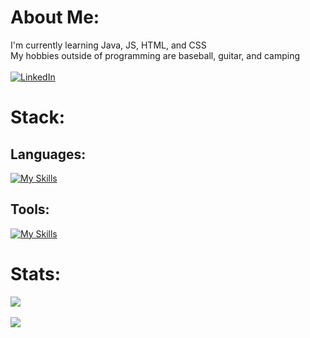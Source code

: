 # About Me:
I'm currently learning Java, JS, HTML, and CSS<br>My hobbies outside of programming are baseball, guitar, and camping<br><br>
[![LinkedIn](https://img.shields.io/badge/LinkedIn-%230077B5.svg?logo=linkedin&logoColor=white)](https://www.linkedin.com/in/aidan-dorn-b78b0b246/) 
# Stack:
## Languages:
[![My Skills](https://skillicons.dev/icons?i=java,js,html,css)](https://skillicons.dev)<br/>
## Tools:
[![My Skills](https://skillicons.dev/icons?i=idea,eclipse)](https://skillicons.dev)<br/>
# Stats:
![](https://github-readme-stats.vercel.app/api?username=AidanDorn&theme=dark&hide_border=false&include_all_commits=true&count_private=false)<br><br>
[![](https://visitcount.itsvg.in/api?id=AidanDorn&icon=0&color=0)](https://visitcount.itsvg.in)

